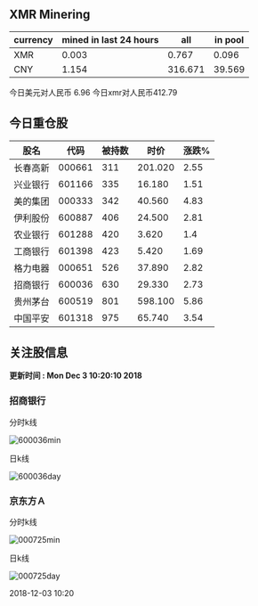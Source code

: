 ## XMR Minering

|currency|mined in last 24 hours|all|in pool|
|---|---|---|---|
|XMR|0.003|0.767|0.096|
|CNY|1.154|316.671|39.569|

今日美元对人民币 6.96	今日xmr对人民币412.79


## 今日重仓股 

|股名|代码|被持数|时价|涨跌%|
|---|---|---|---|---|
|长春高新|000661|311|201.020|2.55|
|兴业银行|601166|335|16.180|1.51|
|美的集团|000333|342|40.560|4.83|
|伊利股份|600887|406|24.500|2.81|
|农业银行|601288|420|3.620|1.4|
|工商银行|601398|423|5.420|1.69|
|格力电器|000651|526|37.890|2.82|
|招商银行|600036|630|29.330|2.73|
|贵州茅台|600519|801|598.100|5.86|
|中国平安|601318|975|65.740|3.54|

## 关注股信息
**更新时间 : Mon Dec  3 10:20:10 2018**
### 招商银行 
分时k线

![600036min](http://image.sinajs.cn/newchart/min/n/sh600036.gif)

日k线

![600036day](http://image.sinajs.cn/newchart/daily/n/sh600036.gif)

### 京东方Ａ 
分时k线

![000725min](http://image.sinajs.cn/newchart/min/n/sz000725.gif)

日k线

![000725day](http://image.sinajs.cn/newchart/daily/n/sz000725.gif)

2018-12-03 10:20